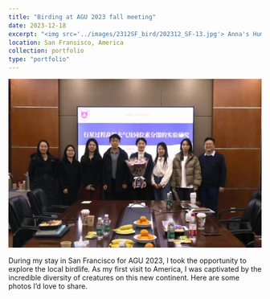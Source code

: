 ```yaml
---
title: "Birding at AGU 2023 fall meeting"
date: 2023-12-18
excerpt: "<img src='../images/2312SF_bird/202312_SF-13.jpg'> Anna's Hummingbird"
location: San Fransisco, America
collection: portfolio
type: "portfolio"
---
```


![group photo](../images/37f0b5940f9aecd61b4e69da7723da9.jpg)

During my stay in San Francisco for AGU 2023, I took the opportunity to explore the local birdlife. As my first visit to America, I was captivated by the incredible diversity of creatures on this new continent. Here are some photos I’d love to share.



